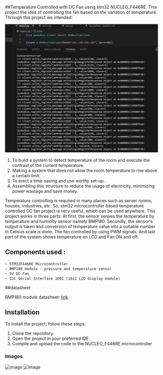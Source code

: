 ##Temperature Controlled with DC Fan using stm32 NUCLEO_F446RE.
This project  the idea of controlling the fan based on the variation of temperature. Through this project we intended:

![my image](image.png)


1. To build a system to detect temperature of the room and execute the contrast of the current temperature.
2. Making a system that does not allow the room temperature to rise above a certain limit.
3. To erect a time-saving and use worthy set-up.
4. Assembling this structure to reduce the usage of electricity, minimizing power wastage and save money.

Temperature controlling is required in many places such as server rooms, houses, industries, etc. So, stm32 microcontroller based temperature controlled DC fan project is very useful, which can be used anywhere. This project works in three parts: At first, the sensor senses the temperature by temperature and humidity sensor namely BMP180. Secondly, the sensor's output is taken and conversion of temperature value into a suitable number in Celsius scale is done. The fan controlled by using PWM signals. And last part of the system shows temperature on LCD and Fan ON and off.

## Components used :

    ~ STM32F446RE Microcontroller
    ~ BMP180 module - pressure and temperature sensor
    ~ 5V DC Fan
    ~ I2C Serial Interface 1602 (16x2 LCD display module)


##datasheet

BMP180 module datasheet: 
 [link](https://cdn-shop.adafruit.com/datasheets/BST-BMP180-DS000-09.pdf).

  ## Installation
 To install the project, follow these steps:

1. Clone the repository
2. Open the project in your preferred IDE
3. Compile and upload the code to the NUCLEO_F446RE microcontroller

### Images

 ![image](/home/farya/Pictures/photo_2023-12-09_17-49-07.jpg)
 ![image](/home/farya/Pictures/photo_2023-12-09_17-48-42.jpg)  